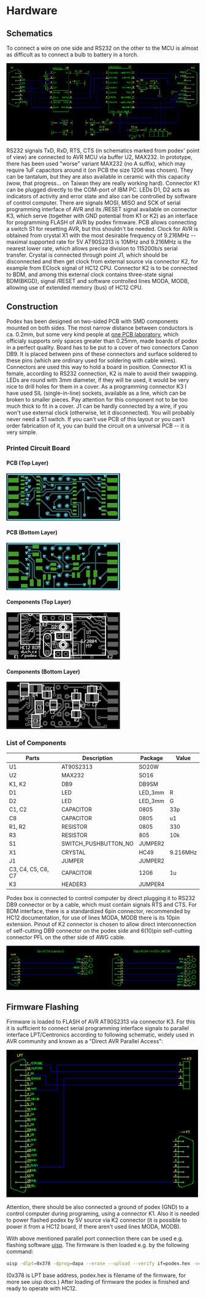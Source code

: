 # Hardware

## Schematics

To connect a wire on one side and RS232 on the other to the MCU is almost as difficult as to connect a bulb to battery in a torch.

![Schematic](schematic.png)

RS232 signals TxD, RxD, RTS, CTS (in schematics marked from podex' point of view) are connected to AVR MCU via buffer U2, MAX232. In prototype, there has been used "worse" variant MAX232 (no A suffix), which may require 1uF capacitors around it (on PCB the size 1206 was chosen). They can be tantalum, but they are also available in ceramic with this capacity (wow, that progress... on Taiwan they are really working hard). Connector K1 can be plugged directly to the COM-port of IBM PC. LEDs D1, D2 acts as indicators of activity and error state and also can be controlled by software of control computer. There are signals MOSI, MISO and SCK of serial programming interface of AVR and its /RESET signal available on connector K3, which serve (together with GND potential from K1 or K2) as an interface for programming FLASH of AVR by podex firmware. PCB allows connecting a switch S1 for resetting AVR, but this shouldn't be needed. Clock for AVR is obtained from crystal X1 with the most desirable frequency of 9.216MHz -- maximal supported rate for 5V AT90S2313 is 10MHz and 9.216MHz is the nearest lower rate, which allows precise division to 115200b/s serial transfer. Crystal is connected through point J1, which should be disconnected and then get clock from external source via connector K2, for example from EClock signal of HC12 CPU. Connector K2 is to be connected to BDM, and among this external clock contains three-state signal BDM(BKGD), signal /RESET and software controlled lines MODA, MODB, allowing use of extended memory (bus) of HC12 CPU.


## Construction

Podex has been designed on two-sided PCB with SMD components mounted on both sides. The most narrow distance between conductors is ca. 0.2mm, but some very kind people at [one PCB laboratory](www.fm.tul.cz/en/departmens/institute-of-information-technology-and-electronics/structure/pcb-lab), which officialy supports only spaces greater than 0.25mm, made boards of podex in a perfect quality. Board has to be put to a cover of two connectors Canon DB9. It is placed between pins of these connectors and surface soldered to these pins (which are ordinary used for soldering with cable wires). Connectors are used this way to hold a board in position. Connector K1 is female, according to RS232 connection, K2 is male to avoid their swapping. LEDs are round with 3mm diameter, if they will be used, it would be very nice to drill holes for them in a cover. As a programming connector K3 I have used SIL (single-in-line) sockets, available as a line, which can be broken to smaller pieces. Pay attention for this component not to be too much thick to fit in a cover. J1 can be hardly connected by a wire, if you won't use external clock (otherwise, let it disconnected). You will probably never need a S1 switch. If you can't use PCB of this layout or you can't order fabrication of it, you can build the circuit on a universal PCB -- it is very simple.

### Printed Circuit Board

#### PCB (Top Layer)

![](pcb-top.png)

#### PCB (Bottom Layer)

![](pcb-bottom.png)

#### Components (Top Layer)

![](components-top.png)

#### Components (Bottom Layer)

![](components-bottom.png)

### List of Components

| Parts              | Description          | Package | Value    |
|--------------------|----------------------|---------|----------|
| U1                 | AT90S2313            | SO20W   |          |
| U2                 | MAX232               | SO16    |          |
| K1, K2             | DB9                  | DB9SM   |          |
| D1                 | LED                  | LED_3mm | R        |
| D2                 | LED                  | LED_3mm | G        |
| C1, C2             | CAPACITOR            | 0805    | 33p      |
| C8                 | CAPACITOR            | 0805    | u1       |
| R1, R2             | RESISTOR             | 0805    | 330      |
| R3                 | RESISTOR             | 805     | 10k      |
| S1                 | SWITCH_PUSHBUTTON_NO | JUMPER2 |          |
| X1                 | CRYSTAL              | HC49    | 9.216MHz |
| J1                 | JUMPER               | JUMPER2 |          |
| C3, C4, C5, C6, C7 | CAPACITOR            | 1206    | 1u       |
| K3                 | HEADER3              | JUMPER4 |          |

Podex box is connected to control computer by direct plugging it to RS232 DB9 connector or by a cable, which must contain signals RTS and CTS. For BDM interface, there is a standardized 6pin connector, recommended by HC12 documentation, for use of lines MODA, MODB there is its 10pin extension. Pinout of K2 connector is chosen to allow direct interconnection of self-cutting DB9 connector on the podex side and 6(10)pin self-cutting connector PFL on the other side of AWG cable.

![BDM connectors connection](connectors.png)


## Firmware Flashing

Firmware is loaded to FLASH of AVR AT90S2313 via connector K3. For this it is sufficient to connect serial programming interface signals to parallel interface LPT/Centronics according to following schematic, widely used in AVR community and known as a "Direct AVR Parallel Access":

![](avr-lpt.png)

Attention, there should be also connected a ground of podex (GND) to a control computer during programing, using a connector K1. Also it is needed to power flashed podex by 5V source via K2 connector (it is possible to power it from a HC12 board, if there aren't used lines MODA, MODB).

With above mentioned parallel port connection there can be used e.g. flashing software [uisp](http://www.nongnu.org/uisp/). The firmware is then loaded e.g. by the following command:

```bash
uisp -dlpt=0x378 -dprog=dapa --erase --upload --verify if=podex.hex -v=3 --hash=12
```

(0x378 is LPT base address, podex.hex is filename of the firmware, for more see uisp docs.) After loading of firmware the podex is finished and ready to operate with HC12.
